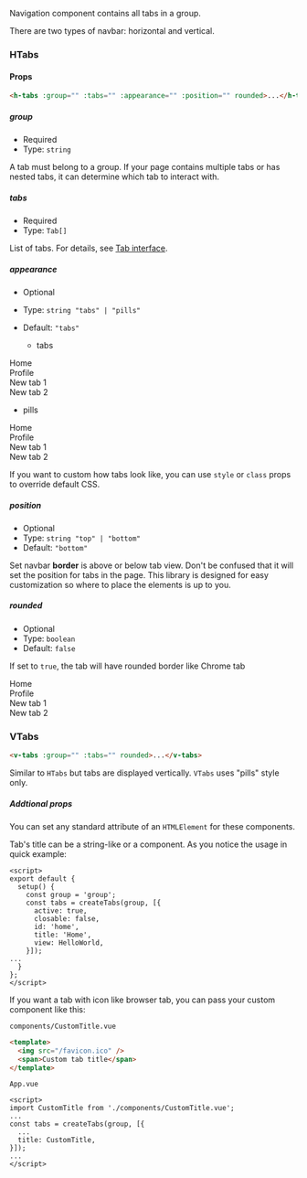 Navigation component contains all tabs in a group.

There are two types of navbar: horizontal and vertical.

### HTabs

#### Props

```html
<h-tabs :group="" :tabs="" :appearance="" :position="" rounded>...</h-tabs>
```

##### group

- Required
- Type: `string`

A tab must belong to a group. If your page contains multiple tabs or has nested tabs, it can determine which tab to interact with.

##### tabs

- Required
- Type: `Tab[]`

List of tabs. For details, see [Tab interface](api.md#tab).

##### appearance

- Optional
- Type: `string "tabs" | "pills"`
- Default: `"tabs"`

  - tabs

<div
  class="vp-overflow-hidden vp-h-10 vp-relative before:vp-bottom-px before:vp-content-[''] before:vp-block before:vp-absolute before:vp-left-0 before:vp-w-full before:vp-h-px before:vp-bg-gray-300">
  <div class="vp-h-full vp-overflow-x-auto vp-overflow-y-hidden -vp-mb-4 vp-pb-4 vp-box-content">
    <nav
      class="vp-flex vp-flex-nowrap vp-border-0 vp-m-0 vp-p-0 vp-h-10 vp-box-border vp-bg-transparent vp-select-none vp-relative vp-nav vp-tabs">
      <a class="vp-flex vp-text-gray-600 vp-items-center !vp-no-underline vp-h-10 vp-box-border vp-transition vp-pl-4 vp-absolute vp-cursor-pointer vp-font-sans vp-item vp-pr-4 vp-justify-center vp-top-0"
        id="home-tab" draggable="true" style="left: 0px;">
        <div class="vp-truncate vp-text-clip vp-flex vp-items-center vp-box-border">
          <span>Home</span></div>
      </a><a
        class="vp-flex vp-text-gray-600 vp-items-center !vp-no-underline vp-h-10 vp-box-border vp-transition vp-pl-4 vp-absolute vp-cursor-pointer vp-font-sans vp-item vp-item-active vp-pr-8 vp-justify-start vp-top-0"
        id="profile-tab" draggable="true" style="left: 76.9px;">
        <div class="vp-truncate vp-text-clip vp-flex vp-items-center vp-box-border"><span>Profile</span></div><span
          class="vp-absolute vp-top-2 vp-right-1 vp-w-6 vp-h-6 hover:vp-bg-gray-200 vp-rounded-sm vp-inline-flex vp-items-center vp-justify-center vp-box-border"><i
            class="vp-icon vp-icon-x"></i></span>
      </a><a
        class="vp-flex vp-text-gray-600 vp-items-center !vp-no-underline vp-h-10 vp-box-border vp-transition vp-pl-4 vp-absolute vp-cursor-pointer vp-font-sans vp-item vp-pr-8 vp-justify-start vp-top-0"
        id="new0.6519176948604652-tab" draggable="true" title="New tab 1" style="left: 171.95px;">
        <div class="vp-truncate vp-text-clip vp-flex vp-items-center vp-box-border"><span>New tab 1</span></div><span
          class="vp-absolute vp-top-2 vp-right-1 vp-w-6 vp-h-6 hover:vp-bg-gray-200 vp-rounded-sm vp-inline-flex vp-items-center vp-justify-center vp-box-border"><i
            class="vp-icon vp-icon-x"></i></span>
      </a><a
        class="vp-flex vp-text-gray-600 vp-items-center !vp-no-underline vp-h-10 vp-box-border vp-transition vp-pl-4 vp-absolute vp-cursor-pointer vp-font-sans vp-item vp-pr-8 vp-justify-start vp-top-0"
        id="new0.6763029582886492-tab" draggable="true" title="New tab 2" style="left: 294.2px;">
        <div class="vp-truncate vp-text-clip vp-flex vp-items-center vp-box-border"><span>New tab 2</span></div><span
          class="vp-absolute vp-top-2 vp-right-1 vp-w-6 vp-h-6 hover:vp-bg-gray-200 vp-rounded-sm vp-inline-flex vp-items-center vp-justify-center vp-box-border"><i
            class="vp-icon vp-icon-x"></i></span>
      </a>
    </nav>
  </div>
</div>

  - pills

<div
  class="vp-overflow-hidden vp-h-10 vp-relative">
  <div class="vp-h-full vp-overflow-x-auto vp-overflow-y-hidden -vp-mb-4 vp-pb-4 vp-box-content">
    <nav
      class="vp-flex vp-flex-nowrap vp-border-0 vp-m-0 vp-p-0 vp-h-10 vp-box-border vp-bg-transparent vp-select-none vp-relative vp-nav vp-pills">
      <a class="vp-flex vp-text-gray-600 vp-items-center !vp-no-underline vp-h-10 vp-box-border vp-transition vp-pl-4 vp-absolute vp-cursor-pointer vp-font-sans vp-item vp-pr-4 vp-justify-center vp-top-0"
        id="home-tab" draggable="true" style="left: 0px;">
        <div class="vp-truncate vp-text-clip vp-flex vp-items-center vp-box-border">
          <span>Home</span>
        </div>
      </a><a
        class="vp-flex vp-text-gray-600 vp-items-center !vp-no-underline vp-h-10 vp-box-border vp-transition vp-pl-4 vp-absolute vp-cursor-pointer vp-font-sans vp-item vp-item-active vp-pr-8 vp-justify-start vp-top-0"
        id="profile-tab" draggable="true" style="left: 74.9px;">
        <div class="vp-truncate vp-text-clip vp-flex vp-items-center vp-box-border"><span>Profile</span></div><span
          class="vp-absolute vp-top-2 vp-right-1 vp-w-6 vp-h-6 hover:vp-bg-gray-200 vp-rounded-sm vp-inline-flex vp-items-center vp-justify-center vp-box-border"><i
            class="vp-icon vp-icon-x"></i></span>
      </a><a
        class="vp-flex vp-text-gray-600 vp-items-center !vp-no-underline vp-h-10 vp-box-border vp-transition vp-pl-4 vp-absolute vp-cursor-pointer vp-font-sans vp-item vp-pr-8 vp-justify-start vp-top-0"
        id="new0.777959157607818-tab" draggable="true" title="New tab 1" style="left: 167.95px;">
        <div class="vp-truncate vp-text-clip vp-flex vp-items-center vp-box-border"><span>New tab 1</span></div><span
          class="vp-absolute vp-top-2 vp-right-1 vp-w-6 vp-h-6 hover:vp-bg-gray-200 vp-rounded-sm vp-inline-flex vp-items-center vp-justify-center vp-box-border"><i
            class="vp-icon vp-icon-x"></i></span>
      </a><a
        class="vp-flex vp-text-gray-600 vp-items-center !vp-no-underline vp-h-10 vp-box-border vp-transition vp-pl-4 vp-absolute vp-cursor-pointer vp-font-sans vp-item vp-pr-8 vp-justify-start vp-top-0"
        id="new0.7425732870384805-tab" draggable="true" title="New tab 2" style="left: 288.2px;">
        <div class="vp-truncate vp-text-clip vp-flex vp-items-center vp-box-border"><span>New tab 2</span></div><span
          class="vp-absolute vp-top-2 vp-right-1 vp-w-6 vp-h-6 hover:vp-bg-gray-200 vp-rounded-sm vp-inline-flex vp-items-center vp-justify-center vp-box-border"><i
            class="vp-icon vp-icon-x"></i></span>
      </a>
    </nav>
  </div>
</div>

If you want to custom how tabs look like, you can use `style` or `class` props to override default CSS.

##### position

- Optional
- Type: `string "top" | "bottom"`
- Default: `"bottom"`

Set navbar **border** is above or below tab view. Don't be confused that it will set the position for tabs in the page. This library is designed for easy customization so where to place the elements is up to you.

##### rounded

- Optional
- Type: `boolean`
- Default: `false`

If set to `true`, the tab will have rounded border like Chrome tab

<div
  class="vp-overflow-hidden vp-h-10 vp-relative before:vp-bottom-px before:vp-content-[''] before:vp-block before:vp-absolute before:vp-left-0 before:vp-w-full before:vp-h-px before:vp-bg-gray-300">
  <div class="vp-h-full vp-overflow-x-auto vp-overflow-y-hidden -vp-mb-4 vp-pb-4 vp-box-content">
    <nav
      class="vp-flex vp-flex-nowrap vp-border-0 vp-m-0 vp-p-0 vp-h-10 vp-box-border vp-bg-transparent vp-select-none vp-relative vp-nav vp-tabs">
      <a class="vp-flex vp-text-gray-600 vp-items-center !vp-no-underline vp-h-10 vp-box-border vp-transition vp-pl-4 vp-absolute vp-cursor-pointer vp-font-sans vp-item vp-pr-4 vp-justify-center vp-top-0"
        id="home-tab" draggable="true" style="left: 0px;">
        <div class="vp-truncate vp-text-clip vp-flex vp-items-center vp-box-border">
          <span>Home</span></div>
      </a><a
        class="vp-flex vp-text-gray-600 vp-items-center !vp-no-underline vp-h-10 vp-box-border vp-transition vp-pl-4 vp-absolute vp-cursor-pointer vp-font-sans vp-item vp-item-active vp-pr-8 vp-justify-start vp-rounded-t vp-top-0"
        id="profile-tab" draggable="true" style="left: 76.9px;">
        <div class="vp-truncate vp-text-clip vp-flex vp-items-center vp-box-border"><span>Profile</span></div><span
          class="vp-absolute vp-top-2 vp-right-1 vp-w-6 vp-h-6 hover:vp-bg-gray-200 vp-rounded-sm vp-inline-flex vp-items-center vp-justify-center vp-box-border"><i
            class="vp-icon vp-icon-x"></i></span>
      </a><a
        class="vp-flex vp-text-gray-600 vp-items-center !vp-no-underline vp-h-10 vp-box-border vp-transition vp-pl-4 vp-absolute vp-cursor-pointer vp-font-sans vp-item vp-pr-8 vp-justify-start vp-top-0"
        id="new0.6519176948604652-tab" draggable="true" title="New tab 1" style="left: 171.95px;">
        <div class="vp-truncate vp-text-clip vp-flex vp-items-center vp-box-border"><span>New tab 1</span></div><span
          class="vp-absolute vp-top-2 vp-right-1 vp-w-6 vp-h-6 hover:vp-bg-gray-200 vp-rounded-sm vp-inline-flex vp-items-center vp-justify-center vp-box-border"><i
            class="vp-icon vp-icon-x"></i></span>
      </a><a
        class="vp-flex vp-text-gray-600 vp-items-center !vp-no-underline vp-h-10 vp-box-border vp-transition vp-pl-4 vp-absolute vp-cursor-pointer vp-font-sans vp-item vp-pr-8 vp-justify-start vp-top-0"
        id="new0.6763029582886492-tab" draggable="true" title="New tab 2" style="left: 294.2px;">
        <div class="vp-truncate vp-text-clip vp-flex vp-items-center vp-box-border"><span>New tab 2</span></div><span
          class="vp-absolute vp-top-2 vp-right-1 vp-w-6 vp-h-6 hover:vp-bg-gray-200 vp-rounded-sm vp-inline-flex vp-items-center vp-justify-center vp-box-border"><i
            class="vp-icon vp-icon-x"></i></span>
      </a>
    </nav>
  </div>
</div>

### VTabs

```html
<v-tabs :group="" :tabs="" rounded>...</v-tabs>
```

Similar to `HTabs` but tabs are displayed vertically. `VTabs` uses "pills" style only.

##### Addtional props

You can set any standard attribute of an `HTMLElement` for these components.

Tab's title can be a string-like or a component. As you notice the usage in quick example:

```vue
<script>
export default {
  setup() {
    const group = 'group';
    const tabs = createTabs(group, [{
      active: true,
      closable: false,
      id: 'home',
      title: 'Home',
      view: HelloWorld,
    }]);
...
  }
};
</script>
```

If you want a tab with icon like browser tab, you can pass your custom component like this:

`components/CustomTitle.vue`

```html
<template>
  <img src="/favicon.ico" />
  <span>Custom tab title</span>
</template>
```

`App.vue`

```vue
<script>
import CustomTitle from './components/CustomTitle.vue';
...
const tabs = createTabs(group, [{
  ...
  title: CustomTitle,
}]);
...
</script>
```
